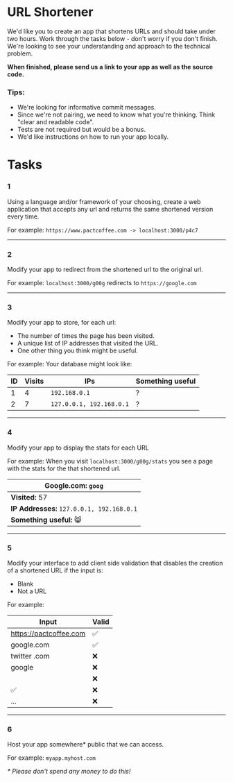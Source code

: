 
# URL Shortener
We'd like you to create an app that shortens URLs and should take under two hours. 
Work through the tasks below - don't worry if you don't finish. We're looking to see your understanding and approach to the technical problem. 

**When finished, please send us a link to your app as well as the source code.**

### Tips: 

- We're looking for informative commit messages. 
- Since we're not pairing, we need to know what you're thinking. Think "clear and readable code". 
- Tests are not required but would be a bonus.
- We'd like instructions on how to run your app locally.

# Tasks

### 1
Using a language and/or framework of your choosing, create a web application that accepts any url and returns the same shortened version every time. 

For example: `https://www.pactcoffee.com -> localhost:3000/p4c7`

---
### 2 
Modify your app to redirect from the shortened url to the original url.

For example: `localhost:3000/g00g` redirects to `https://google.com`

---
### 3
Modify your app to store, for each url:

- The number of times the page has been visited.
- A unique list of IP addresses that visited the URL.
- One other thing you think might be useful.

For example: Your database might look like: 

| ID  | Visits | IPs | Something useful | 
| --- | --- | --- | --- |
| 1  | 4  | `192.168.0.1` | ? |
| 2  | 7  | `127.0.0.1, 192.168.0.1` | ? |

---
### 4
Modify your app to display the stats for each URL

For example: When you visit `localhost:3000/g00g/stats` you see a page with the stats for the that shortened url.

| **Google.com: `goog`**  | 
| --- |
| **Visited:** 57  |
| **IP Addresses:** `127.0.0.1, 192.168.0.1` |
| **Something useful:** 😸 |


---
### 5
Modify your interface to add client side validation that disables the creation of a shortened URL if the input is: 

- Blank
- Not a URL

For example: 

| Input  | Valid |
| --- | --- |
| https://pactcoffee.com | ✅  |
| google.com | ✅  |
| twitter .com | ❌ |
| google | ❌ |
|  | ❌ |
| ✅ | ❌ |
| ... | ❌ |

---
### 6
Host your app somewhere* public that we can access. 

For example: `myapp.myhost.com` 

_* Please don't spend any money to do this!_
